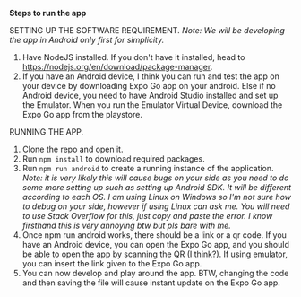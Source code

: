 **Steps to run the app**

SETTING UP THE SOFTWARE REQUIREMENT.
_Note: We will be developing the app in Android only first for simplicity._
1. Have NodeJS installed. If you don't have it installed, head to https://nodejs.org/en/download/package-manager.
2. If you have an Android device, I think you can run and test the app on your device by downloading Expo Go app on your android.
   Else if no Android device, you need to have Android Studio installed and set up the Emulator. When you run the Emulator Virtual Device, download the Expo Go app from the playstore.

RUNNING THE APP.
1. Clone the repo and open it.
2. Run ``npm install`` to download required packages.
3. Run ``npm run android`` to create a running instance of the application. _Note: it is very likely this will cause bugs on your side as you need to do some more setting up such as setting up Android SDK. It will be different according to each OS. I am using Linux on Windows so I'm not sure how to debug on your side, however if using Linux can ask me. You will need to use Stack Overflow for this, just copy and paste the error. I know firsthand this is very annoying btw but pls bare with me._
4. Once npm run android works, there should be a link or a qr code. If you have an Android device, you can open the Expo Go app, and you should be able to open the app by scanning the QR (I think?). If using emulator, you can insert the link given to the Expo Go app.
5. You can now develop and play around the app. BTW, changing the code and then saving the file will cause instant update on the Expo Go app.
    
